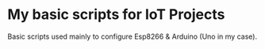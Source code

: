 # My basic scripts for IoT Projects
Basic scripts used mainly to configure Esp8266 & Arduino (Uno in my case).
